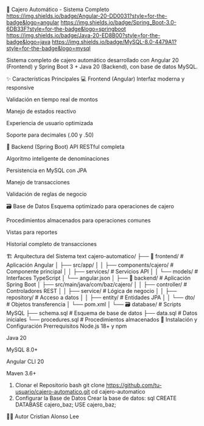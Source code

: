 🏦 Cajero Automático - Sistema Completo
https://img.shields.io/badge/Angular-20-DD0031?style=for-the-badge&logo=angular
https://img.shields.io/badge/Spring_Boot-3.0-6DB33F?style=for-the-badge&logo=springboot
https://img.shields.io/badge/Java-20-ED8B00?style=for-the-badge&logo=java
https://img.shields.io/badge/MySQL-8.0-4479A1?style=for-the-badge&logo=mysql

Sistema completo de cajero automático desarrollado con Angular 20 (Frontend) y Spring Boot 3 + Java 20 (Backend), con base de datos MySQL.

✨ Características Principales
💻 Frontend (Angular)
Interfaz moderna y responsive

Validación en tiempo real de montos

Manejo de estados reactivo

Experiencia de usuario optimizada

Soporte para decimales (.00 y .50)

🚀 Backend (Spring Boot)
API RESTful completa

Algoritmo inteligente de denominaciones

Persistencia en MySQL con JPA

Manejo de transacciones

Validación de reglas de negocio

🗃️ Base de Datos
Esquema optimizado para operaciones de cajero

Procedimientos almacenados para operaciones comunes

Vistas para reportes

Historial completo de transacciones

🏗️ Arquitectura del Sistema
text
cajero-automatico/
├── 📁 frontend/                 # Aplicación Angular
│   ├── src/app/
│   │   ├── components/cajero/   # Componente principal
│   │   ├── services/           # Servicios API
│   │   └── models/             # Interfaces TypeScript
│   └── angular.json
│
├── 📁 backend/                  # Aplicación Spring Boot
│   ├── src/main/java/com/baz/cajero/
│   │   ├── controller/         # Controladores REST
│   │   ├── service/            # Lógica de negocio
│   │   ├── repository/         # Acceso a datos
│   │   ├── entity/            # Entidades JPA
│   │   └── dto/               # Objetos transferencia
│   └── pom.xml
│
└── 🗃️ database/                # Scripts MySQL
    ├── schema.sql             # Esquema de base de datos
    ├── data.sql              # Datos iniciales
    └── procedures.sql        # Procedimientos almacenados
🚀 Instalación y Configuración
Prerrequisitos
Node.js 18+ y npm

Java 20

MySQL 8.0+

Angular CLI 20

Maven 3.6+

1. Clonar el Repositorio
bash
git clone https://github.com/tu-usuario/cajero-automatico.git
cd cajero-automatico
2. Configurar la Base de Datos
Crear la base de datos:
sql
CREATE DATABASE cajero_baz;
USE cajero_baz;

👨‍💻 Autor
Cristian Alonso Lee
